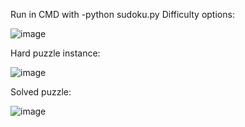 Run in CMD with -python sudoku.py
Difficulty options:

![image](https://github.com/user-attachments/assets/b11c4cdc-1ce1-4a09-9330-40967a21065a)

Hard puzzle instance:

![image](https://github.com/user-attachments/assets/59edfcc7-66bd-446d-9365-306eb5e926e1)

Solved puzzle: 

![image](https://github.com/user-attachments/assets/11b3b43c-1e83-4161-83f4-4105a7fbc574)
